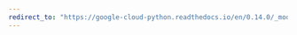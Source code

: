 ```yaml
---
redirect_to: "https://google-cloud-python.readthedocs.io/en/0.14.0/_modules/gcloud/bigtable/row_data.html"
---
```


